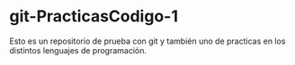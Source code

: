 # git-PracticasCodigo-1
Esto es un repositorio de prueba con git
y también uno de practicas en los distintos lenguajes de programación.
